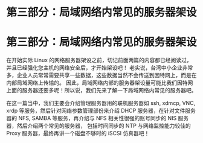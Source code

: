 # 第三部分：局域网络内常见的服务器架设

# 第三部分：局域网络内常见的服务器架设

在开始实际 Linux 的网络服务器架设之前，切记前面两篇的内容都已经阅读过，并且已经强化您主机的网络安全后，才开始架设吧！ 老实说，台湾中小企业非常多，企业人员常常需要共享一些数据，这些数据当然不会传送到因特网上，而是在内部局域网络上传输的。 因此，局域网络内部的服务器架设量可能比我们因特网上面的服务器还要多呢！所以说，我们先来了解一下局域网络内常见的服务器吧。

在这一篇当中，我们主要会介绍管理服务器用的联机服务器如 ssh, xdmcp, VNC, xrdp 等服务，然后针对网络参数管理部份来介绍 DHCP 服务器，在针对文件服务器的 NFS, SAMBA 等服务，再介绍与 NFS 相关性很强的账号同步的 NIS 服务器，然后介绍两个常见的服务器， 包括时间同步的 NTP 与网络监控能力较佳的 Proxy 服务器，最终再讲一个磁盘不够时的 iSCSI 仿真器吧！